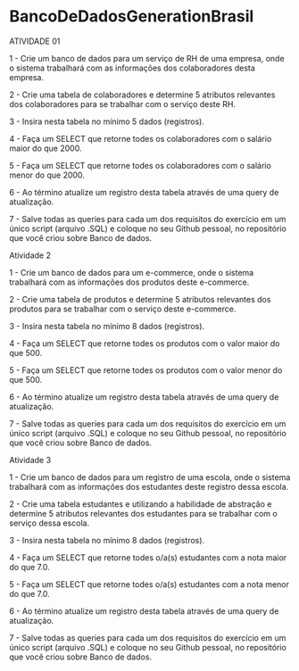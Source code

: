 # BancoDeDadosGenerationBrasil
ATIVIDADE 01

1 - Crie um banco de dados para um serviço de RH de uma empresa, onde o sistema trabalhará com as informações dos colaboradores desta empresa.

2 - Crie uma tabela de colaboradores e determine 5 atributos relevantes dos colaboradores para se trabalhar com o serviço deste RH.

3 - Insira nesta tabela no mínimo 5 dados (registros).

4 - Faça um SELECT que retorne todes os colaboradores com o salário maior do que 2000.

5 - Faça um SELECT que retorne todes os colaboradores com o salário menor do que 2000.

6 - Ao término atualize um registro desta tabela através de uma query de atualização.

7 - Salve todas as queries para cada um dos requisitos do exercício em um único script (arquivo .SQL) e coloque no seu Github pessoal, no repositório que você criou sobre Banco de dados.



Atividade 2

1 - Crie um banco de dados para um e-commerce, onde o sistema trabalhará com as informações dos produtos deste e-commerce.

2 - Crie uma tabela de produtos e determine 5 atributos relevantes dos produtos para se trabalhar com o serviço deste e-commerce.

3 - Insira nesta tabela no mínimo 8 dados (registros).

4 - Faça um SELECT que retorne todes os produtos com o valor maior do que 500.

5 - Faça um SELECT que retorne todes os produtos com o valor menor do que 500.

6 - Ao término atualize um registro desta tabela através de uma query de atualização.

7 - Salve todas as queries para cada um dos requisitos do exercício em um único script (arquivo .SQL) e coloque no seu Github pessoal, no repositório que você criou sobre Banco de dados.


Atividade 3

1 - Crie um banco de dados para um registro de uma escola, onde o sistema trabalhará com as informações dos estudantes deste registro dessa escola.

2 - Crie uma tabela estudantes e utilizando a habilidade de abstração e determine 5 atributos relevantes dos estudantes para se trabalhar com o serviço dessa escola.

3 - Insira nesta tabela no mínimo 8 dados (registros).

4 - Faça um SELECT que retorne todes o/a(s) estudantes com a nota maior do que 7.0.

5 - Faça um SELECT que retorne todes o/a(s) estudantes com a nota menor do que 7.0.

6 - Ao término atualize um registro desta tabela através de uma query de atualização.

7 - Salve todas as queries para cada um dos requisitos do exercício em um único script (arquivo .SQL) e coloque no seu Github pessoal, no repositório que você criou sobre Banco de dados.
